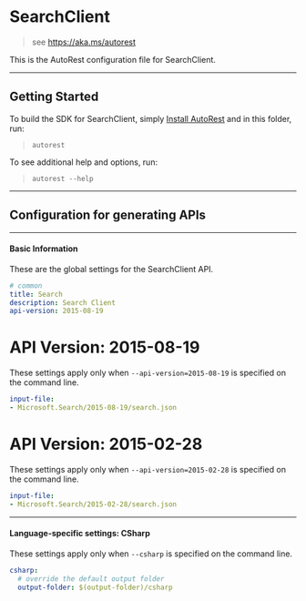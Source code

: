 # SearchClient
    
> see https://aka.ms/autorest

This is the AutoRest configuration file for SearchClient.



---
## Getting Started 
To build the SDK for SearchClient, simply [Install AutoRest](https://aka.ms/autorest/install) and in this folder, run:

> `autorest`

To see additional help and options, run:

> `autorest --help`
---

## Configuration for generating APIs


---
#### Basic Information 
These are the global settings for the SearchClient API.

``` yaml
# common 
title: Search
description: Search Client
api-version: 2015-08-19

```


# API Version: 2015-08-19

These settings apply only when `--api-version=2015-08-19` is specified on the command line.

``` yaml $(api-version) == '2015-08-19'
input-file:
- Microsoft.Search/2015-08-19/search.json

```
 
# API Version: 2015-02-28

These settings apply only when `--api-version=2015-02-28` is specified on the command line.

``` yaml $(api-version) == '2015-02-28'
input-file:
- Microsoft.Search/2015-02-28/search.json

```


---
#### Language-specific settings: CSharp

These settings apply only when `--csharp` is specified on the command line.

``` yaml $(csharp)
csharp:
  # override the default output folder
  output-folder: $(output-folder)/csharp
```

